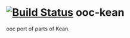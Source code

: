 [![Build Status](https://secure.travis-ci.org/cogneco/ooc-kean.png?branch=master)](http://travis-ci.org/cogneco/ooc-kean)
ooc-kean
========

ooc port of parts of Kean.
